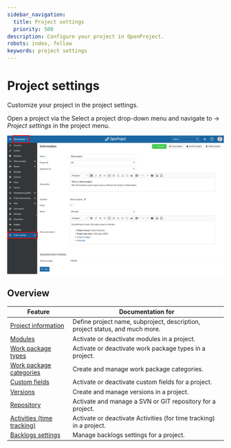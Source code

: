 ```yaml
---
sidebar_navigation:
  title: Project settings
  priority: 500
description: Configure your project in OpenProject.
robots: index, follow
keywords: project settings
---
```

# Project settings

Customize your project in the project settings.

Open a project via the Select a project drop-down menu and navigate to -> *Project settings* in the project menu.

![User-guide-open-project-settings](User-guide-open-project-settings.png)

## Overview

| Feature                                                | Documentation for                                            |
| ------------------------------------------------------ | ------------------------------------------------------------ |
| [Project information](project-information)             | Define project name, subproject, description, project status, and much more. |
| [Modules](modules)                                     | Activate or deactivate modules in a project.                 |
| [Work package types](work-package-types)               | Activate or deactivate work package types in a project.      |
| [Work package categories](work-package-categories)     | Create and manage work package categories.                   |
| [Custom fields](custom-fields)                         | Activate or deactivate custom fields for a project.          |
| [Versions](versions)                                   | Create and manage versions in a project.                     |
| [Repository](repository)                               | Activate and manage a SVN or GIT repository for a project.   |
| [Activities (time tracking)](activities-time-tracking) | Activate or deactivate Activities (for time tracking) in a project. |
| [Backlogs settings](backlogs-settings)                 | Manage backlogs settings for a project.                      |